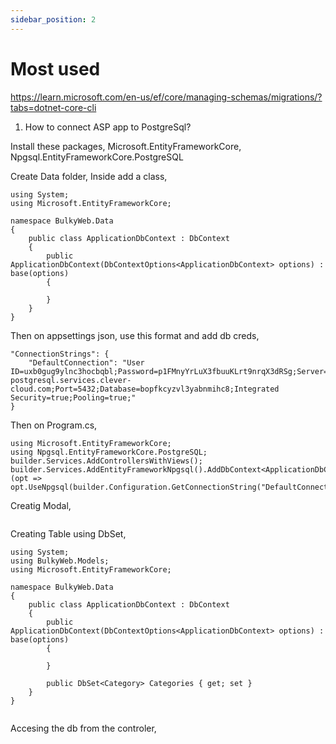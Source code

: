 ```yaml
---
sidebar_position: 2
---
```


# Most used 

https://learn.microsoft.com/en-us/ef/core/managing-schemas/migrations/?tabs=dotnet-core-cli

1. How to connect ASP app to PostgreSql?

Install these packages, 
Microsoft.EntityFrameworkCore, Npgsql.EntityFrameworkCore.PostgreSQL


Create  Data folder,
Inside add a class, 
```
using System;
using Microsoft.EntityFrameworkCore;

namespace BulkyWeb.Data
{
	public class ApplicationDbContext : DbContext
	{
		public ApplicationDbContext(DbContextOptions<ApplicationDbContext> options) : base(options)
		{
		
		}
	}
}

```

Then on appsettings json, use this format and add db creds,
```
"ConnectionStrings": {
    "DefaultConnection": "User ID=uxb0gug9ylnc3hocbqbl;Password=p1FMnyYrLuX3fbuuKLrt9nrqX3dRSg;Server=bopfkcyzvl3yabnmihc8-postgresql.services.clever-cloud.com;Port=5432;Database=bopfkcyzvl3yabnmihc8;Integrated Security=true;Pooling=true;"
}
```

Then on Program.cs,
```
using Microsoft.EntityFrameworkCore;
using Npgsql.EntityFrameworkCore.PostgreSQL;
builder.Services.AddControllersWithViews();
builder.Services.AddEntityFrameworkNpgsql().AddDbContext<ApplicationDbContext>(opt => opt.UseNpgsql(builder.Configuration.GetConnectionString("DefaultConnection")));

```

Creatig Modal,

```

```


Creating Table using DbSet,
```
using System;
using BulkyWeb.Models;
using Microsoft.EntityFrameworkCore;

namespace BulkyWeb.Data
{
	public class ApplicationDbContext : DbContext
	{
		public ApplicationDbContext(DbContextOptions<ApplicationDbContext> options) : base(options)
		{
		
		}

		public DbSet<Category> Categories { get; set }
	}
}


```


Accesing the db from the controler,
